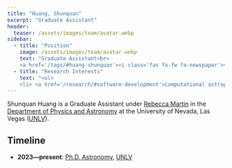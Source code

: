 ```yaml
---
title: "Huang, Shunquan"
excerpt: "Graduate Assistant"
header:
  teaser: /assets/images/team/avatar.webp
sidebar:
  - title: "Position"
    image: /assets/images/team/avatar.webp
    text: "Graduate Assistant<br>
    <a href='/tags/#huang-shunquan'><i class='fas fa-fw fa-newspaper'></i>News</a>"
  - title: "Research Interests"
    text: "<ul>
    <li> <a href='/research/#software-development'>Computational astrophysics</a>"
---
```

Shunquan Huang is a Graduate Assistant under [Rebecca Martin](/team/martin-rebecca/) in the <a href='https://www.physics.unlv.edu/' target='_blank'>Department of Physics and Astronomy</a> at the University of Nevada, Las Vegas (<a href='https://www.unlv.edu/' target='_blank'>UNLV</a>).


## Timeline
- __2023—present__: <a href='https://www.unlv.edu/degree/phd-astronomy' target='_blank'>Ph.D. Astronomy</a>, <a href='https://www.unlv.edu/' target='_blank'>UNLV</a>
